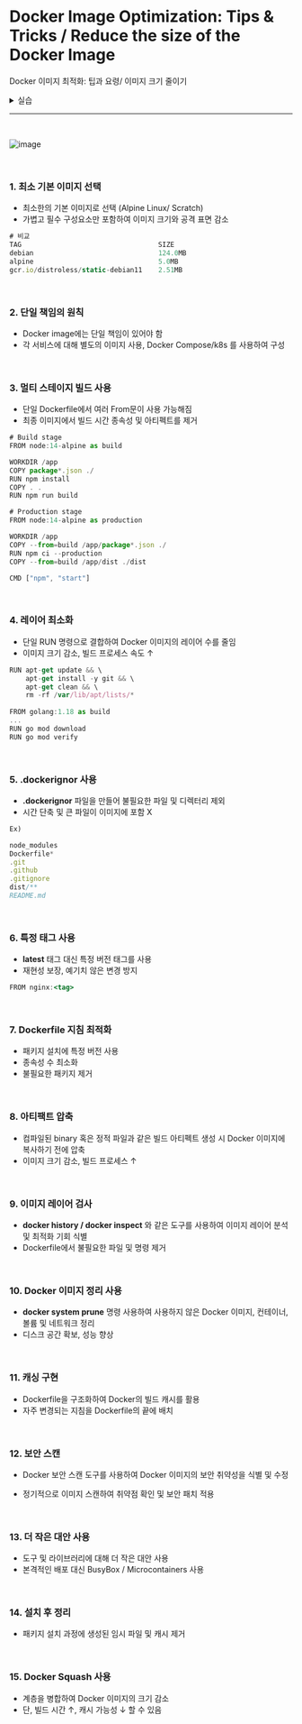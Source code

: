 # Docker Image Optimization: Tips & Tricks / Reduce the size of the Docker Image
 Docker 이미지 최적화: 팁과 요령/  이미지 크기 줄이기
 
<details>
<summary>실습</summary>
<div markdown="1">
 
```java
import java.io.BufferedReader;
import java.io.InputStreamReader;
import java.io.IOException;

public class Main {
    public static void main(String[] args) {
        try {
            BufferedReader br = new BufferedReader(new InputStreamReader(System.in));
            int num = Integer.parseInt(br.readLine());
            // 구구단
            for(int i = 1; i <= 9; i++){
                System.out.println(num + " * "+  i + " = " + num*i);
            }
        } catch (IOException e) {
            e.printStackTrace();
        }
    }
}

```
  <br>
  <ul>
   <li>Alpine 이미지 사용</li>
   
   ![image](https://github.com/user-attachments/assets/f795c814-53de-431d-bd3a-e61522e116b9)

   <br>
   <li>Multi-Stage 빌드</li>

   ![image](https://github.com/user-attachments/assets/8d87c937-c26a-4690-9a5d-d384d41afa14)

   <br>
   <li>.dockerignore 사용</li>

   ![image](https://github.com/user-attachments/assets/16d236ad-f811-4708-ae8b-3b6b09bf6f0c)

   <br>
   <li>이미지 빌드 및 설정</li>

   ![image](https://github.com/user-attachments/assets/a5ad75bc-1a62-4086-9ba2-f89641d9b48e)

   <br>
   <li>docker 로그인</li>
   
   ![image](https://github.com/user-attachments/assets/ebc0913c-1a0c-4cf7-b749-89c8fb8c07e9)

   <br>
   <li>이미지 푸시</li>

   ![image](https://github.com/user-attachments/assets/7a3fc8c7-e5af-4f65-9d65-7a50b95373b6)
  
   <br>
   <li>확인</li>

   ![image](https://github.com/user-attachments/assets/4e8dff4f-03aa-4abb-8b8f-c6364df0fcfe)

  </ul>
   
 </div>
</details>

---

<br>

![image](https://github.com/user-attachments/assets/b5a7bea0-d963-427a-9435-1c047a2950f6)

<br>

### 1. 최소 기본 이미지 선택

- 최소한의 기본 이미지로 선택 (Alpine Linux/ Scratch)
- 가볍고 필수 구성요소만 포함하여 이미지 크기와 공격 표면 감소

```jsx
# 비교
TAG                                  SIZE
debian                               124.0MB
alpine                               5.0MB
gcr.io/distroless/static-debian11    2.51MB
```
<br>

### 2. 단일 책임의 원칙

- Docker image에는 단일 책임이 있어야 함
- 각 서비스에 대해 별도의 이미지 사용, Docker Compose/k8s 를 사용하여 구성
<br>

### 3. 멀티 스테이지 빌드 사용

- 단일 Dockerfile에서 여러 From문이 사용 가능해짐
- 최종 이미지에서 빌드 시간 종속성 및 아티펙트를 제거

```jsx
# Build stage
FROM node:14-alpine as build

WORKDIR /app
COPY package*.json ./
RUN npm install
COPY . .
RUN npm run build

# Production stage
FROM node:14-alpine as production

WORKDIR /app
COPY --from=build /app/package*.json ./
RUN npm ci --production
COPY --from=build /app/dist ./dist

CMD ["npm", "start"]
```
<br>

### 4. 레이어 최소화

- 단일 RUN 명령으로 결합하여 Docker 이미지의 레이어 수를 줄임
- 이미지 크기 감소, 빌드 프로세스 속도 ↑

```jsx
RUN apt-get update && \
    apt-get install -y git && \
    apt-get clean && \
    rm -rf /var/lib/apt/lists/*
    
FROM golang:1.18 as build
...
RUN go mod download
RUN go mod verify
```
<br>

### 5.  **.dockerignor**  사**용**

- **.dockerignor**  파일을 만들어 불필요한 파일 및 디렉터리 제외
- 시간 단축 및 큰 파일이 이미지에 포함 X

```jsx
Ex)

node_modules
Dockerfile*
.git
.github
.gitignore
dist/**
README.md
```
<br>

### 6. 특정 태그 사용

- **latest**  태그 대신 특정 버전 태그를 사용
- 재현성 보장, 예기치 않은 변경 방지

```jsx
FROM nginx:<tag>
```
<br>

### 7. Dockerfile 지침 최적화

- 패키지 설치에 특정 버전 사용
- 종속성 수 최소화
- 불필요한 패키지 제거
<br>

### 8. 아티팩트 압축

- 컴파일된 binary 혹은 정적 파일과 같은 빌드 아티펙트 생성 시 Docker 이미지에 복사하기 전에 압축
- 이미지 크기 감소, 빌드 프로세스 ↑
<br>

### 9. 이미지 레이어 검사

- **docker history / docker inspect**  와 같은 도구를 사용하여 이미지 레이어 분석 및 최적화 기회 식별
- Dockerfile에서 불필요한 파일 및 명령 제거
<br>

### 10. Docker 이미지 정리 사용

- **docker system prune**  명령 사용하여 사용하지 않은 Docker 이미지, 컨테이너, 볼륨 및 네트워크 정리
- 디스크 공간 확보, 성능 향상
<br>

### 11. 캐싱 구현

- Dockerfile을 구조화하여 Docker의 빌드 캐시를 활용
- 자주 변경되는 지침을 Dockerfile의 끝에 배치
<br>

### 12. 보안 스캔

- Docker 보안 스캔 도구를 사용하여 Docker 이미지의 보안 취약성을 식별 및 수정

- 정기적으로 이미지 스캔하여 취약점 확인 및 보안 패치 적용
<br>

### 13. 더 작은 대안 사용

- 도구 및 라이브러리에 대해 더 작은 대안 사용
- 본격적인 배포 대신 BusyBox / Microcontainers 사용
<br>

### 14. 설치 후 정리

- 패키지 설치 과정에 생성된 임시 파일 및 캐시 제거
<br>

### 15. Docker Squash 사용

- 계층을 병합하여 Docker 이미지의 크기 감소
- 단, 빌드 시간 ↑, 캐시 가능성 ↓ 할 수 있음
